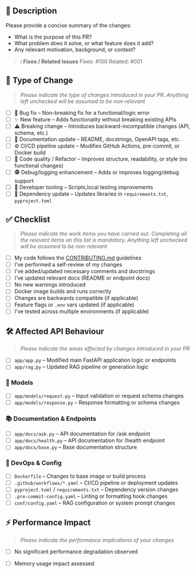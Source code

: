 

## 📌 Description

Please provide a concise summary of the changes:

- What is the purpose of this PR?
- What problem does it solve, or what feature does it add?
- Any relevant motivation, background, or context?

> ℹ️ **Fixes / Related Issues**
> Fixes: #100
> Related: #001

## 🧱 Type of Change

> *Please indicate the type of changes introduced in your PR. Anything left unchecked will be assumed to be non-relevant*

- [ ] 🐛 Bug fix – Non-breaking fix for a functional/logic error
- [ ] ✨ New feature – Adds functionality without breaking existing APIs
- [ ] ⚠️ Breaking change – Introduces backward-incompatible changes (API, schema, etc.)
- [ ] 📝 Documentation update – README, docstrings, OpenAPI tags, etc.
- [ ] ⚙️ CI/CD pipeline update – Modifies GitHub Actions, pre-commit, or Docker build
- [ ] 🧹 Code quality / Refactor – Improves structure, readability, or style (no functional changes)
- [ ] 🕵️ Debug/logging enhancement – Adds or improves logging/debug support
- [ ] 🔧 Developer tooling – Scripts,local testing improvements
- [ ] 🧰 Dependency update – Updates libraries in `requirements.txt`, `pyproject.toml`

## ✅ Checklist

> *Please indicate the work items you have carried out. Completing all the relevant items on this list is mandatory. Anything left unchecked will be assumed to be non-relevant*

- [ ] My code follows the [CONTRIBUTING.md](https://github.com/pesu-dev/auth/blob/main/.github/CONTRIBUTING.md) guidelines
- [ ] I've performed a self-review of my changes
- [ ] I've added/updated necessary comments and docstrings
- [ ] I've updated relevant docs (README or endpoint docs)
- [ ] No new warnings introduced
- [ ] Docker image builds and runs correctly
- [ ] Changes are backwards compatible (if applicable)
- [ ] Feature flags or `.env` vars updated (if applicable)
- [ ] I've tested across multiple environments (if applicable)

## 🛠️ Affected API Behaviour

> *Please indicate the areas affected by changes introduced in your PR*

- [ ] `app/app.py` – Modified main FastAPI application logic or endpoints
- [ ] `app/rag.py` – Updated RAG pipeline or generation logic

### 🧩 Models
- [ ] `app/models/request.py` – Input validation or request schema changes
- [ ] `app/models/response.py` – Response formatting or schema changes

### 📚 Documentation & Endpoints
- [ ] `app/docs/ask.py` – API documentation for /ask endpoint
- [ ] `app/docs/health.py` – API documentation for /health endpoint
- [ ] `app/docs/base.py` – Base documentation structure

### 🐳 DevOps & Config
- [ ] `Dockerfile` – Changes to base image or build process
- [ ] `.github/workflows/*.yaml` – CI/CD pipeline or deployment updates
- [ ] `pyproject.toml` / `requirements.txt` – Dependency version changes
- [ ] `.pre-commit-config.yaml` – Linting or formatting hook changes
- [ ] `conf/config.yaml` – RAG configuration or system prompt changes

## ⚡ Performance Impact

> *Please indicate the performance implications of your changes*

- [ ] No significant performance degradation observed
- [ ] Memory usage impact assessed



